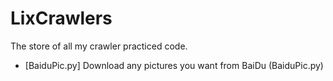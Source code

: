 # LixCrawlers
The store of all my crawler practiced code.

- [BaiduPic.py] Download any pictures you want from BaiDu (BaiduPic.py)

